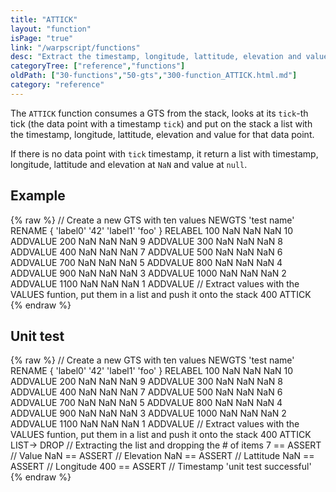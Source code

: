 ```yaml
---
title: "ATTICK"
layout: "function"
isPage: "true"
link: "/warpscript/functions"
desc: "Extract the timestamp, longitude, lattitude, elevation and value for a given timestamp of the GTS"
categoryTree: ["reference","functions"]
oldPath: ["30-functions","50-gts","300-function_ATTICK.html.md"]
category: "reference"
---
```

 

The `ATTICK` function consumes a GTS from the stack, looks at its `tick`-th tick (the data point with a timestamp `tick`) and put on the stack a list with the timestamp, longitude, lattitude, elevation and value for that data point.

If there is no data point with `tick` timestamp, it return a list with timestamp, longitude, lattitude and elevation at `NaN` and value at `null`.


## Example ##

{% raw %}
<warp10-warpscript-widget backend="{{backend}}"  exec-endpoint="{{execEndpoint}}">
// Create a new GTS with ten values 
NEWGTS 
'test name'
RENAME
{ 'label0' '42' 'label1' 'foo' }
RELABEL
100  NaN NaN NaN 10 ADDVALUE
200  NaN NaN NaN  9 ADDVALUE
300  NaN NaN NaN  8 ADDVALUE
400  NaN NaN NaN  7 ADDVALUE
500  NaN NaN NaN  6 ADDVALUE
700  NaN NaN NaN  5 ADDVALUE
800  NaN NaN NaN  4 ADDVALUE
900  NaN NaN NaN  3 ADDVALUE
1000 NaN NaN NaN  2 ADDVALUE
1100 NaN NaN NaN  1 ADDVALUE
// Extract values with the VALUES funtion, put them in a list and push it onto the stack
400 ATTICK
</warp10-warpscript-widget>
{% endraw %}

## Unit test ##

{% raw %}
<warp10-warpscript-widget backend="{{backend}}"  exec-endpoint="{{execEndpoint}}">// Create a new GTS with ten values 
NEWGTS 
'test name'
RENAME
{ 'label0' '42' 'label1' 'foo' }
RELABEL
100  NaN NaN NaN 10 ADDVALUE
200  NaN NaN NaN  9 ADDVALUE
300  NaN NaN NaN  8 ADDVALUE
400  NaN NaN NaN  7 ADDVALUE
500  NaN NaN NaN  6 ADDVALUE
700  NaN NaN NaN  5 ADDVALUE
800  NaN NaN NaN  4 ADDVALUE
900  NaN NaN NaN  3 ADDVALUE
1000 NaN NaN NaN  2 ADDVALUE
1100 NaN NaN NaN  1 ADDVALUE
// Extract values with the VALUES funtion, put them in a list and push it onto the stack
400 ATTICK
LIST-> DROP     // Extracting the list and dropping the # of items
7 == ASSERT     // Value
NaN == ASSERT   // Elevation
NaN == ASSERT   // Lattitude
NaN == ASSERT   // Longitude
400 == ASSERT   // Timestamp
'unit test successful'
</warp10-warpscript-widget>
{% endraw %}
